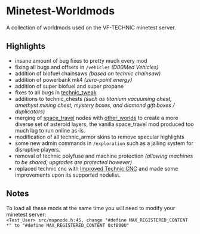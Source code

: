 # Minetest-Worldmods
A collection of worldmods used on the VF-TECHNIC minetest server.

## Highlights
- insane amount of bug fixes to pretty much every mod
- fixing all bugs and offsets in `/vehicles` _(D00Med Vehicles)_
- addition of biofuel chainsaws _(based on technic chainsaw)_
- addition of powerbank mk4 _(zero-point energy)_
- addition of super biofuel and super propane
- fixes to all bugs in [technic_tweak](https://forum.minetest.net/viewtopic.php?t=14510)
- additions to technic_chests _(such as titanium vacuuming chest, amethyst mining chest, mystery boxes, and diamond gift boxes / duplicators)_
- merging of [space_travel](https://forum.minetest.net/viewtopic.php?t=23455) nodes with [other_worlds](https://forum.minetest.net/viewtopic.php?t=16015) to create a more diverse set of asteroid layers, the vanilla space_travel mod produced too much lag to run online as-is.
- modification of all technic_armor skins to remove specular highlights
- some new admin commands in `/exploration` such as a jailing system for disruptive players.
- removal of technic polyfuse and machine protection _(allowing machines to be shared, upgrades are protected however)_
- replaced technic cnc with [Improved Technic CNC](https://content.minetest.net/packages/Emojiminetest/technic_cnc_improve/) and made some improvements upon its supported nodelist.

## Notes
To load all these mods at the same time you will need to modify your minetest server:<br>
`<Test_User> src/mapnode.h:45, change "#define MAX_REGISTERED_CONTENT *" to "#define MAX_REGISTERED_CONTENT 0xf800U"`
